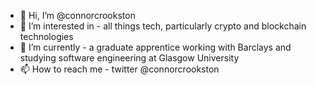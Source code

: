 - 👋 Hi, I’m @connorcrookston
- 👀 I’m interested in - all things tech, particularly crypto and blockchain technologies
- 🌱 I’m currently - a graduate apprentice working with Barclays and studying software engineering at Glasgow University
- 📫 How to reach me - twitter @connorcrookston

<!---
connorcrookston/connorcrookston is a ✨ special ✨ repository because its `README.md` (this file) appears on your GitHub profile.
You can click the Preview link to take a look at your changes.
--->
